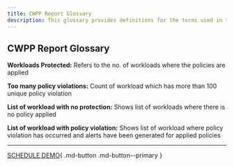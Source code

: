 ```yaml
---
title: CWPP Report Glossary
description: This glossary provides definitions for the terms used in the Cloud Workload Protection Platform (CWPP) report generated by Accuknox.
---
```


## CWPP Report Glossary

**Workloads Protected:**  Refers to the no. of workloads where the policies are applied

**Too many policy violations:** Count of workload which has more than 100 unique policy violation

**List of workload with no protection:** Shows list of workloads where there is no policy applied

**List of workload with policy violation:**  Shows list of workload where policy violation has occurred and alerts have been generated for applied policies


- - -
[SCHEDULE DEMO](https://www.accuknox.com/contact-us){ .md-button .md-button--primary }

